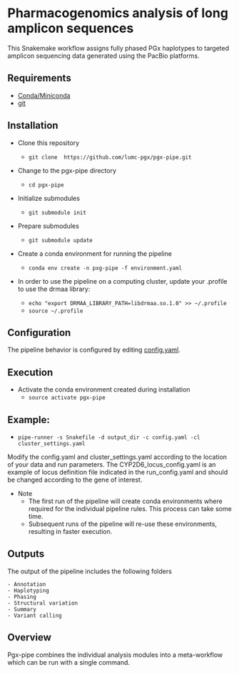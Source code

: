 # Pharmacogenomics analysis of long amplicon sequences
This Snakemake workflow assigns fully phased PGx haplotypes to targeted amplicon sequencing data generated using the PacBio platforms.


## Requirements
- [Conda/Miniconda](https://conda.io/miniconda.html)
- [git](https://git-scm.com/)


## Installation
- Clone this repository
  - `git clone  https://github.com/lumc-pgx/pgx-pipe.git`

- Change to the pgx-pipe directory
  - `cd pgx-pipe`

- Initialize submodules
  - `git submodule init`

- Prepare submodules
  - `git submodule update`

- Create a conda environment for running the pipeline
  - `conda env create -n pxg-pipe -f environment.yaml`

- In order to use the pipeline on a computing cluster, update your .profile to use the drmaa library:
  - `echo "export DRMAA_LIBRARY_PATH=libdrmaa.so.1.0" >> ~/.profile`
  - `source ~/.profile`


## Configuration
The pipeline behavior is configured by editing [config.yaml](config.yaml).  


## Execution
- Activate the conda environment created during installation
  - `source activate pgx-pipe`

## Example:
  - `pipe-runner -s Snakefile -d output_dir -c config.yaml -cl cluster_settings.yaml`

Modify the config.yaml and cluster_settings.yaml according to the location of your data and run parameters.
The CYP2D6_locus_config.yaml is an example of locus definition file indicated in the run_config.yaml and should be changed according to the gene of interest.

- Note
  - The first run of the pipeline will create conda environments where required for the individual
    pipeline rules. This process can take some time.
  - Subsequent runs of the pipeline will re-use these environments, resulting in faster execution.

## Outputs
The output of the pipeline includes the following folders

```
- Annotation
- Haplotyping
- Phasing
- Structural variation
- Summary
- Variant calling

```


## Overview
Pgx-pipe combines the individual analysis modules into a meta-workflow which can be run with a single command.

          
